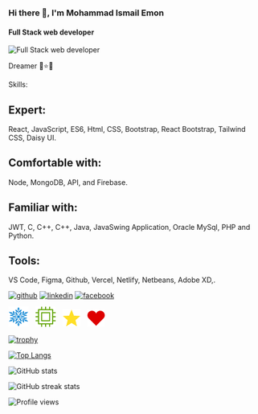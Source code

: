 ### Hi there 👋, I'm Mohammad Ismail Emon
#### Full Stack web developer
![Full Stack web developer](https://media.licdn.com/dms/image/D5616AQHZEn16Jc9ewQ/profile-displaybackgroundimage-shrink_350_1400/0/1672908095788?e=1678320000&v=beta&t=Bs6qWB93rvaKppUqT5-Vi8XT8LB3l0SxBr0itR-4Awg)

Dreamer 🌟⭐🌠

Skills:


## Expert:
React, JavaScript, ES6, Html, CSS, Bootstrap, React Bootstrap, Tailwind CSS, Daisy
UI.


## Comfortable with:
Node, MongoDB, API, and Firebase.



## Familiar with:
JWT, C, C++, C++, Java, JavaSwing Application, Oracle MySql, PHP and
Python.

## Tools: 
VS Code, Figma, Github, Vercel, Netlify, Netbeans, Adobe XD,.



[<img src='https://cdn.jsdelivr.net/npm/simple-icons@3.0.1/icons/github.svg' alt='github' height='40'>](https://github.com/emon-ismail)  [<img src='https://cdn.jsdelivr.net/npm/simple-icons@3.0.1/icons/linkedin.svg' alt='linkedin' height='40'>](https://www.linkedin.com/in/https://www.linkedin.com/in/mohammad-ismail-emon-b40190220//)  [<img src='https://cdn.jsdelivr.net/npm/simple-icons@3.0.1/icons/facebook.svg' alt='facebook' height='40'>](https://www.facebook.com/https://www.facebook.com/ismail.emon.180/)  

<a href='https://archiveprogram.github.com/'><img src='https://raw.githubusercontent.com/acervenky/animated-github-badges/master/assets/acbadge.gif' width='40' height='40'></a> <a href='https://docs.github.com/en/developers'><img src='https://raw.githubusercontent.com/acervenky/animated-github-badges/master/assets/devbadge.gif' width='40' height='40'></a> <a href='https://stars.github.com/'><img src='https://raw.githubusercontent.com/acervenky/animated-github-badges/master/assets/starbadge.gif' width='35' height='35'></a> <a href='https://docs.github.com/en/github/supporting-the-open-source-community-with-github-sponsors'><img src='https://raw.githubusercontent.com/acervenky/animated-github-badges/master/assets/sponsorbadge.gif' width='35' height='35'></a> 

[![trophy](https://github-profile-trophy.vercel.app/?username=emon-ismail)](https://github.com/ryo-ma/github-profile-trophy)

[![Top Langs](https://github-readme-stats.vercel.app/api/top-langs/?username=emon-ismail)](https://github.com/anuraghazra/github-readme-stats)

![GitHub stats](https://github-readme-stats.vercel.app/api?username=emon-ismail&show_icons=true&count_private=true)  



![GitHub streak stats](https://streak-stats.demolab.com/?user=emon-ismail)  

![Profile views](https://gpvc.arturio.dev/emon-ismail)  




